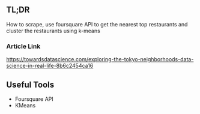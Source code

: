 ## TL;DR
How to scrape, use foursquare API to get the nearest top restaurants and cluster the restaurants using k-means
### Article Link
https://towardsdatascience.com/exploring-the-tokyo-neighborhoods-data-science-in-real-life-8b6c2454ca16
## Useful Tools
*  Foursquare API
*  KMeans


